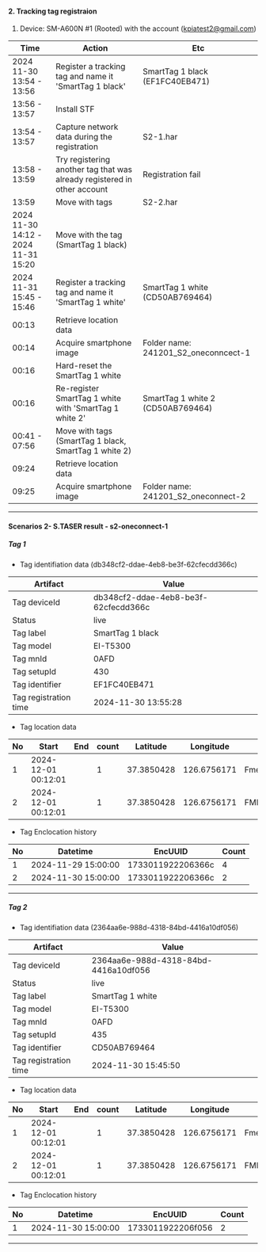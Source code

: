 #### 2. Tracking tag registraion 
1. Device: SM-A600N #1 (Rooted) with the account (kpiatest2@gmail.com)

|Time|Action|Etc|
|------|---|---|
|2024 11-30 13:54 - 13:56|Register a tracking tag and name it 'SmartTag 1 black'|SmartTag 1 black (EF1FC40EB471)|
|13:56 - 13:57|Install STF||
|13:54 - 13:57|Capture network data during the registration |S2-1.har|
|13:58 - 13:59|Try registering another tag that was already registered in other account|Registration fail|
|13:59|Move with tags|S2-2.har|
|2024 11-30 14:12 - <br> 2024 11-31 15:20|Move with the tag (SmartTag 1 black)||
|2024 11-31 15:45 - 15:46|Register a tracking tag and name it 'SmartTag 1 white'|SmartTag 1 white (CD50AB769464)|
|00:13|Retrieve location data||
|00:14|Acquire smartphone image|Folder name: 241201_S2_oneconncect-1|
|00:16|Hard-reset the SmartTag 1 white||
|00:16|Re-register SmartTag 1 white with 'SmartTag 1 white 2'|SmartTag 1 white 2 (CD50AB769464)|
|00:41 - 07:56|Move with tags (SmartTag 1 black, SmartTag 1 white 2)||
|09:24|Retrieve location data||
|09:25|Acquire smartphone image|Folder name: 241201_S2_oneconnect-2|

---

#### Scenarios 2- S.TASER result - s2-oneconnect-1

##### Tag 1
* Tag identifiation data (db348cf2-ddae-4eb8-be3f-62cfecdd366c)
  
|Artifact|Value|
|------|---|
|Tag deviceId|db348cf2-ddae-4eb8-be3f-62cfecdd366c|
|Status|live|
|Tag label|SmartTag 1 black|
|Tag model|EI-T5300|
|Tag mnId|0AFD|
|Tag setupId|430|
|Tag identifier|EF1FC40EB471|
|Tag registration time|2024-11-30 13:55:28|

* Tag location data

|No|Start|End|count|Latitude|Longitude|Source|
|--|--|--|--|--|--|--|     
|1|2024-12-01 00:12:01||1|37.3850428|126.6756171|Fme.db|
|2|2024-12-01 00:12:01||1|37.3850428|126.6756171|FME_SELECTED_DEVICE.xml|

* Tag Enclocation history

|No|Datetime|EncUUID|Count|
|--|--|--|--|     
|1|2024-11-29 15:00:00|1733011922206366c|4|
|2|2024-11-30 15:00:00|1733011922206366c|2|

---

##### Tag 2
* Tag identifiation data (2364aa6e-988d-4318-84bd-4416a10df056)
  
|Artifact|Value|
|------|---|
|Tag deviceId|2364aa6e-988d-4318-84bd-4416a10df056|
|Status|live|
|Tag label|SmartTag 1 white|
|Tag model|EI-T5300|
|Tag mnId|0AFD|
|Tag setupId|435|
|Tag identifier|CD50AB769464|
|Tag registration time|2024-11-30 15:45:50|

* Tag location data

|No|Start|End|count|Latitude|Longitude|Source|
|--|--|--|--|--|--|--|     
|1|2024-12-01 00:12:01||1|37.3850428|126.6756171|Fme.db|
|2|2024-12-01 00:12:01||1|37.3850428|126.6756171|FME_SELECTED_DEVICE.xml|

* Tag Enclocation history

|No|Datetime|EncUUID|Count|
|--|--|--|--|     
|1|2024-11-30 15:00:00|1733011922206f056|2|

---

